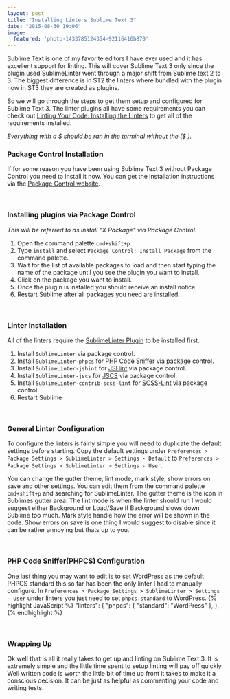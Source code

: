 ```yaml
---
layout: post
title: "Installing Linters Sublime Text 3"
date: "2015-08-30 19:06"
image:
  featured: 'photo-1433785124354-92116416b870'
---
```

Sublime Text is one of my favorite editors I have ever used and it has excellent support for linting. This will cover Sublime Text 3 only since the plugin used SublimeLinter went through a major shift from Sublime text 2 to 3. The biggest difference is in ST2 the linters where bundled with the plugin now in ST3 they are created as plugins. 

So we will go through the steps to get them setup and configured for Sublime Text 3. The linter plugins all have some requirements you can check out [Linting Your Code: Installing the Linters](/2015/08/27/linting-your-code-installing-the-linters/) to get all of the requirements installed.

*Everything with a $ should be ran in the terminal without the ($ ).*

### Package Control Installation
If for some reason you have been using Sublime Text 3 without Package Control you need to install it now. You can get the installation instructions via the [Package Control website](https://packagecontrol.io/installation).

<br>

### Installing plugins via Package Control

*This will be referred to as install "X Package" via Package Control.*

1. Open the command palette `cmd+shift+p`
2. Type `install` and select `Package Control: Install Package` from the command palette.
3. Wait for the list of available packages to load and then start typing the name of the package until you see the plugin you want to install.
4. Click on the package you want to install.
5. Once the plugin is installed you should receive an install notice.
6. Restart Sublime after all packages you need are installed.

<br>

### Linter Installation
All of the linters require the [SublimeLinter Plugin](http://sublimelinter.readthedocs.org/en/latest/installation.html) to be installed first.

1. Install `SublimeLinter` via package control.
2. Install `SublimeLinter-phpcs` for [PHP Code Sniffer](https://github.com/squizlabs/PHP_CodeSniffer) via package control.
3. Install `SublimeLinter-jshint` for [JSHint](http://jshint.com/) via package control.
4. Install `SublimeLinter-jscs` for [JSCS](http://jscs.info/) via package control.
5. Install `SublimeLinter-contrib-scss-lint` for [SCSS-Lint](https://github.com/brigade/scss-lint) via package control.
6. Restart Sublime

<br>

### General Linter Configuration

To configure the linters is fairly simple you will need to duplicate the default settings before starting. Copy the default settings under `Preferences > Package Settings > SublimeLinter > Settings - Default` to `Preferences > Package Settings > SublimeLinter > Settings - User`.

You can change the gutter theme, lint mode, mark style, show errors on save and other settings. You can edit them from the command palette `cmd+shift+p` and searching for SublimeLinter. The gutter theme is the icon in Sublimes gutter area. The lint mode is when the linter should run I would suggest either Background or Load/Save if Background slows down Sublime too much. Mark style handle how the error will be shown in the code.  Show errors on save is one thing I would suggest to disable since it can be rather annoying but thats up to you.

<br>

### PHP Code Sniffer(PHPCS) Configuration

One last thing you may want to edit is to set WordPress as the default PHPCS standard this so far has been the only linter I had to manually configure. In `Preferences > Package Settings > SublimeLinter > Settings - User` under linters you just need to set `phpcs.standard` to WordPress.
{% highlight JavaScript %}
"linters": {
	"phpcs": {
		"standard": "WordPress"
	},
},
{% endhighlight %}

<br>

### Wrapping Up
Ok well that is all it really takes to get up and linting on Sublime Text 3. It is extremely simple and the little time spent to setup linting will pay off quickly. Well written code is worth the little bit of time up front it takes to make it a conscious decision. It can be just as helpful as commenting your code and writing tests.